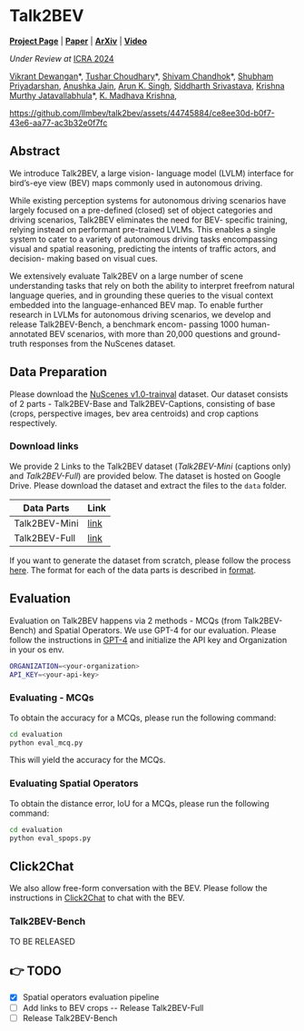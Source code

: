 # Talk2BEV

[**Project Page**](https://llmbev.github.io/talk2bev/) |
[**Paper**](https://llmbev.github.io/talk2bev/assets/pdf/talk2bev.pdf) |
[**ArXiv**]() |
[**Video**](https://www.youtube.com/watch?v=TMht-8SGJ0I)

*Under Review at* [ICRA 2024](https://2024.ieee-icra.org/)

[Vikrant Dewangan](https://vikr-182.github.io/)\*,
[Tushar Choudhary](https://tusharc31.github.io/)\*,
[Shivam Chandhok](https://scholar.google.com/citations?user=ZER2BeIAAAAJ&hl=en)\*,
[Shubham Priyadarshan](https://rudeninja.github.io/),
[Anushka Jain](https://anushkaj1.github.io),
[Arun K. Singh](https://scholar.google.co.in/citations?user=0zgDoIEAAAAJ&hl=en),
[Siddharth Srivastava](https://siddharthsrivastava.github.io/),
[Krishna Murthy Jatavallabhula](https://krrish94.github.io/)\*,
[K. Madhava Krishna](https://scholar.google.co.in/citations?user=QDuPGHwAAAAJ&hl=en),

https://github.com/llmbev/talk2bev/assets/44745884/ce8ee30d-b0f7-43e6-aa77-ac3b32e0f7fc

## Abstract

We introduce Talk2BEV, a large vision- language model (LVLM) interface for bird’s-eye view (BEV) maps commonly used in autonomous driving.

While existing perception systems for autonomous driving scenarios have largely focused on a pre-defined (closed) set of object categories and driving scenarios, Talk2BEV eliminates the need for BEV- specific training, relying instead on performant pre-trained LVLMs. This enables a single system to cater to a variety of autonomous driving tasks encompassing visual and spatial reasoning, predicting the intents of traffic actors, and decision- making based on visual cues.

We extensively evaluate Talk2BEV on a large number of scene understanding tasks that rely on both the ability to interpret freefrom natural language queries, and in grounding these queries to the visual context embedded into the language-enhanced BEV map. To enable further research in LVLMs for autonomous driving scenarios, we develop and release Talk2BEV-Bench, a benchmark encom- passing 1000 human-annotated BEV scenarios, with more than 20,000 questions and ground-truth responses from the NuScenes dataset.

## Data Preparation

Please download the [NuScenes v1.0-trainval](https://www.nuscenes.org/download) dataset. Our dataset consists of 2 parts - Talk2BEV-Base and Talk2BEV-Captions, consisting of base (crops, perspective images, bev area centroids) and crop captions respectively.

### Download links

We provide 2 Links to the Talk2BEV dataset (_Talk2BEV-Mini_ (captions only) and _Talk2BEV-Full_) are provided below. The dataset is hosted on Google Drive. Please download the dataset and extract the files to the `data` folder.

| Data Parts | Link |
| --- | --- |
| Talk2BEV-Mini | [link](https://drive.google.com/file/d/1B5Uong8xYGRDkufR33T9sCNyNdRzPxc4/view?usp=sharing) |
| Talk2BEV-Full | [link]() |

If you want to generate the dataset from scratch, please follow the process [here](./data/scratch.md). The format for each of the data parts is described in [format](./data/format.md).

## Evaluation

Evaluation on Talk2BEV happens via 2 methods - MCQs (from Talk2BEV-Bench) and Spatial Operators. We use GPT-4 for our evaluation. Please follow the instructions in [GPT-4](https://platform.openai.com/) and initialize the API key and Organization in your os env.

```bash
ORGANIZATION=<your-organization>
API_KEY=<your-api-key>
```

### Evaluating - MCQs

To obtain the accuracy for a MCQs, please run the following command:

```bash
cd evaluation
python eval_mcq.py
```

This will yield the accuracy for the MCQs.

### Evaluating Spatial Operators

To obtain the distance error, IoU for a MCQs, please run the following command:

```bash
cd evaluation
python eval_spops.py
```

## Click2Chat

We also allow free-form conversation with the BEV. Please follow the instructions in [Click2Chat](./click2chat/README.md) to chat with the BEV.

### Talk2BEV-Bench

TO BE RELEASED

## 👉 TODO 

- [x] Spatial operators evaluation pipeline
- [ ] Add links to BEV crops -- Release Talk2BEV-Full
- [ ] Release Talk2BEV-Bench
